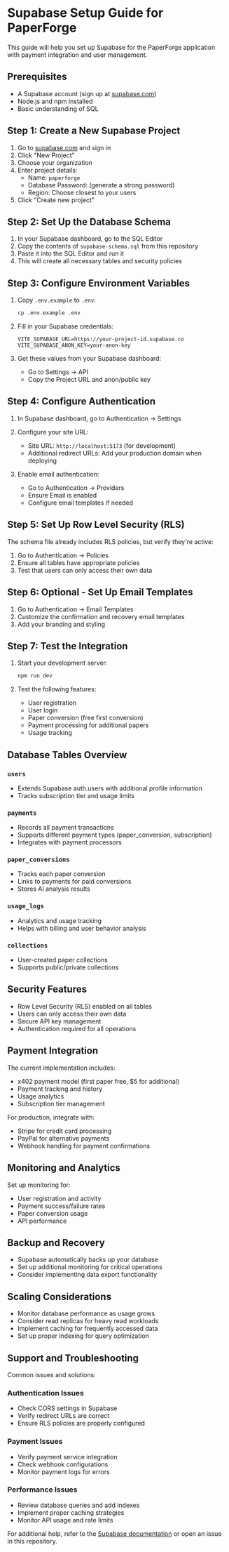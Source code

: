 # Supabase Setup Guide for PaperForge

This guide will help you set up Supabase for the PaperForge application with payment integration and user management.

## Prerequisites

- A Supabase account (sign up at [supabase.com](https://supabase.com))
- Node.js and npm installed
- Basic understanding of SQL

## Step 1: Create a New Supabase Project

1. Go to [supabase.com](https://supabase.com) and sign in
2. Click "New Project"
3. Choose your organization
4. Enter project details:
   - Name: `paperforge`
   - Database Password: (generate a strong password)
   - Region: Choose closest to your users
5. Click "Create new project"

## Step 2: Set Up the Database Schema

1. In your Supabase dashboard, go to the SQL Editor
2. Copy the contents of `supabase-schema.sql` from this repository
3. Paste it into the SQL Editor and run it
4. This will create all necessary tables and security policies

## Step 3: Configure Environment Variables

1. Copy `.env.example` to `.env`:
   ```bash
   cp .env.example .env
   ```

2. Fill in your Supabase credentials:
   ```env
   VITE_SUPABASE_URL=https://your-project-id.supabase.co
   VITE_SUPABASE_ANON_KEY=your-anon-key
   ```

3. Get these values from your Supabase dashboard:
   - Go to Settings → API
   - Copy the Project URL and anon/public key

## Step 4: Configure Authentication

1. In Supabase dashboard, go to Authentication → Settings
2. Configure your site URL:
   - Site URL: `http://localhost:5173` (for development)
   - Additional redirect URLs: Add your production domain when deploying

3. Enable email authentication:
   - Go to Authentication → Providers
   - Ensure Email is enabled
   - Configure email templates if needed

## Step 5: Set Up Row Level Security (RLS)

The schema file already includes RLS policies, but verify they're active:

1. Go to Authentication → Policies
2. Ensure all tables have appropriate policies
3. Test that users can only access their own data

## Step 6: Optional - Set Up Email Templates

1. Go to Authentication → Email Templates
2. Customize the confirmation and recovery email templates
3. Add your branding and styling

## Step 7: Test the Integration

1. Start your development server:
   ```bash
   npm run dev
   ```

2. Test the following features:
   - User registration
   - User login
   - Paper conversion (free first conversion)
   - Payment processing for additional papers
   - Usage tracking

## Database Tables Overview

### `users`
- Extends Supabase auth.users with additional profile information
- Tracks subscription tier and usage limits

### `payments`
- Records all payment transactions
- Supports different payment types (paper_conversion, subscription)
- Integrates with payment processors

### `paper_conversions`
- Tracks each paper conversion
- Links to payments for paid conversions
- Stores AI analysis results

### `usage_logs`
- Analytics and usage tracking
- Helps with billing and user behavior analysis

### `collections`
- User-created paper collections
- Supports public/private collections

## Security Features

- Row Level Security (RLS) enabled on all tables
- Users can only access their own data
- Secure API key management
- Authentication required for all operations

## Payment Integration

The current implementation includes:
- x402 payment model (first paper free, $5 for additional)
- Payment tracking and history
- Usage analytics
- Subscription tier management

For production, integrate with:
- Stripe for credit card processing
- PayPal for alternative payments
- Webhook handling for payment confirmations

## Monitoring and Analytics

Set up monitoring for:
- User registration and activity
- Payment success/failure rates
- Paper conversion usage
- API performance

## Backup and Recovery

- Supabase automatically backs up your database
- Set up additional monitoring for critical operations
- Consider implementing data export functionality

## Scaling Considerations

- Monitor database performance as usage grows
- Consider read replicas for heavy read workloads
- Implement caching for frequently accessed data
- Set up proper indexing for query optimization

## Support and Troubleshooting

Common issues and solutions:

### Authentication Issues
- Check CORS settings in Supabase
- Verify redirect URLs are correct
- Ensure RLS policies are properly configured

### Payment Issues
- Verify payment service integration
- Check webhook configurations
- Monitor payment logs for errors

### Performance Issues
- Review database queries and add indexes
- Implement proper caching strategies
- Monitor API usage and rate limits

For additional help, refer to the [Supabase documentation](https://supabase.com/docs) or open an issue in this repository.